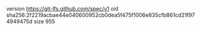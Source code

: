 version https://git-lfs.github.com/spec/v1
oid sha256:2f2219acbae44e040600952cb0dea5f475f1006e835cfb861cd21f974949475d
size 955
